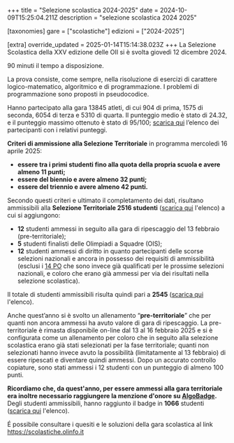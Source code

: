 +++
title = "Selezione scolastica 2024-2025"
date = 2024-10-09T15:25:04.211Z
description = "selezione scolastica 2024 2025"

[taxonomies]
gare = ["scolastiche"]
edizioni = ["2024-2025"]

[extra]
override_updated = 2025-01-14T15:14:38.023Z
+++
La Selezione Scolastica della XXV edizione delle OII si è svolta giovedì 12 dicembre 2024. 

<!-- more -->

90 minuti il tempo a disposizione.

La prova consiste, come sempre, nella risoluzione di esercizi di carattere logico-matematico, algoritmico e di programmazione. I problemi di programmazione sono proposti in pseudocodice.

Hanno partecipato alla gara 13845 atleti, di cui 904 di prima, 1575 di seconda,
6054 di terza e 5310 di quarta. Il punteggio medio è stato di 24.32, e il
punteggio massimo ottenuto è stato di 95/100; [scarica
qui](/results/Classifica_generale_selezione_scolastica_dicembre_2024.xlsx)
l’elenco dei partecipanti con i relativi punteggi.


**Criteri di ammissione alla Selezione Territoriale** in programma mercoledì 16 aprile 2025:

* **essere tra i primi studenti fino alla quota della propria scuola e avere almeno 11 punti;**
* **essere del biennio e avere almeno 32 punti;**
* **essere del triennio e avere almeno 42 punti.**

Secondo questi criteri e ultimato il completamento dei dati, risultano ammissibili
alla **Selezione Territoriale 2516 studenti** ([scarica
qui](/results/Ammessi_Selezione_Territoriale_2025.xlsx) l'elenco) a cui si
aggiungono:

* **12** studenti ammessi in seguito alla gara di ripescaggio del 13 febbraio (pre-territoriale);
* **5** studenti finalisti delle Olimpiadi a Squadre (OIS);
* **12** studenti ammessi di diritto in quanto partecipanti delle scorse selezioni nazionali e ancora in possesso dei requisiti di ammissibilità (esclusi i [14 PO](/results/PO_Selezione_Territoriale_2025.xlsx) che sono invece già qualificati per le prossime selezioni nazionali, e coloro che erano già ammessi per via dei risultati nella selezione scolastica).

Il totale di studenti ammissibili risulta quindi pari a **2545** ([scarica qui](/results/Ripescaggi_Selezione_Territoriale_2025.xlsx) l'elenco).

Anche quest’anno si è svolto un allenamento “**pre-territoriale**” che per quanti non ancora ammessi ha avuto valore di gara di ripescaggio. La pre-territoriale è rimasta disponibile on-line dal 13 al 16 febbraio 2025 e si è configurata come un allenamento per coloro che in seguito alla selezione scolastica erano già stati selezionati per la fase territoriale; quanti non selezionati hanno invece avuto la possibilità (limitatamente al 13 febbraio) di essere ripescati e diventare quindi ammessi. Dopo un accurato controllo copiature, sono stati ammessi i 12 studenti con un punteggio di almeno 100 punti.

**Ricordiamo che, da quest'anno, per essere ammessi alla gara territoriale era inoltre necessario raggiungere la menzione d'onore su [AlgoBadge](https://training.olinfo.it/algobadge).**
Degli studenti ammissibili, hanno raggiunto il badge in **1066** studenti ([scarica qui](/results/Finale_Selezione_Territoriale_2025.xlsx) l'elenco).

É possibile consultare i quesiti e le soluzioni della gara scolastica al link <https://scolastiche.olinfo.it>
